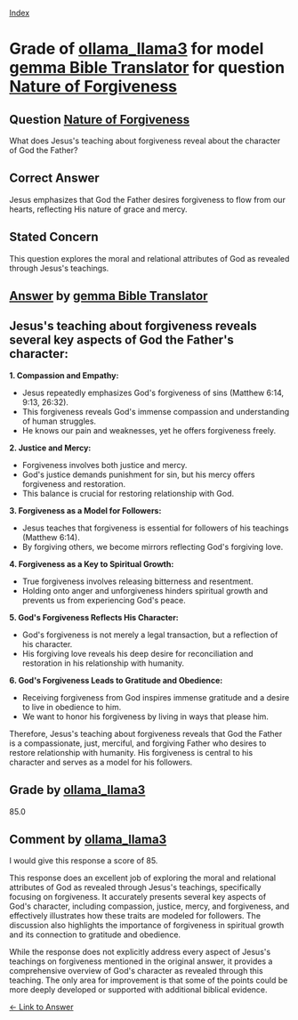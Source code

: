 
[Index](../../../../index.md)
# Grade of [ollama_llama3](../../../grading_models/ollama_llama3.md) for model [gemma Bible Translator](../../../answering_models/gemma_Bible_Translator.md) for question [Nature of Forgiveness](../../../questions/Nature_of_Forgiveness.md)

## Question [Nature of Forgiveness](../../../questions/Nature_of_Forgiveness.md)
What does Jesus's teaching about forgiveness reveal about the character of God the Father?

## Correct Answer
Jesus emphasizes that God the Father desires forgiveness to flow from our hearts, reflecting His nature of grace and mercy.

## Stated Concern
This question explores the moral and relational attributes of God as revealed through Jesus's teachings.

## [Answer](../Nature_of_Forgiveness.md) by [gemma Bible Translator](../../../answering_models/gemma_Bible_Translator.md)
## Jesus's teaching about forgiveness reveals several key aspects of God the Father's character:

**1. Compassion and Empathy:**

- Jesus repeatedly emphasizes God's forgiveness of sins (Matthew 6:14, 9:13, 26:32).
- This forgiveness reveals God's immense compassion and understanding of human struggles. 
- He knows our pain and weaknesses, yet he offers forgiveness freely.

**2. Justice and Mercy:**

- Forgiveness involves both justice and mercy. 
- God's justice demands punishment for sin, but his mercy offers forgiveness and restoration.
- This balance is crucial for restoring relationship with God.

**3. Forgiveness as a Model for Followers:**

- Jesus teaches that forgiveness is essential for followers of his teachings (Matthew 6:14).
- By forgiving others, we become mirrors reflecting God's forgiving love.

**4. Forgiveness as a Key to Spiritual Growth:**

- True forgiveness involves releasing bitterness and resentment. 
- Holding onto anger and unforgiveness hinders spiritual growth and prevents us from experiencing God's peace.

**5. God's Forgiveness Reflects His Character:**

- God's forgiveness is not merely a legal transaction, but a reflection of his character.
- His forgiving love reveals his deep desire for reconciliation and restoration in his relationship with humanity.

**6. God's Forgiveness Leads to Gratitude and Obedience:**

- Receiving forgiveness from God inspires immense gratitude and a desire to live in obedience to him.
- We want to honor his forgiveness by living in ways that please him.

Therefore, Jesus's teaching about forgiveness reveals that God the Father is a compassionate, just, merciful, and forgiving Father who desires to restore relationship with humanity. His forgiveness is central to his character and serves as a model for his followers.

## Grade by [ollama_llama3](../../../grading_models/ollama_llama3.md)
85.0

## Comment by [ollama_llama3](../../../grading_models/ollama_llama3.md)
I would give this response a score of 85.

This response does an excellent job of exploring the moral and relational attributes of God as revealed through Jesus's teachings, specifically focusing on forgiveness. It accurately presents several key aspects of God's character, including compassion, justice, mercy, and forgiveness, and effectively illustrates how these traits are modeled for followers. The discussion also highlights the importance of forgiveness in spiritual growth and its connection to gratitude and obedience.

While the response does not explicitly address every aspect of Jesus's teachings on forgiveness mentioned in the original answer, it provides a comprehensive overview of God's character as revealed through this teaching. The only area for improvement is that some of the points could be more deeply developed or supported with additional biblical evidence.

[&lt;- Link to Answer](../Nature_of_Forgiveness.md)
